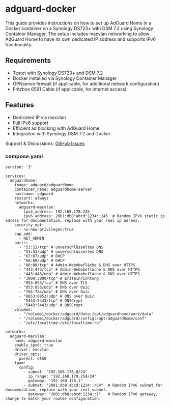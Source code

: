 # adguard-docker

This guide provides instructions on how to set up AdGuard Home in a Docker container on a Synology DS723+ with DSM 7.2 using Synology Container Manager. The setup includes macvlan networking to allow AdGuard Home to have its own dedicated IP address and supports IPv6 functionality.

## Requirements

- Testet with Synology DS723+ and DSM 7.2
- Docker installed via Synology Container Manager
- OPNsense firewall (if applicable, for additional network configuration)
- Fritzbox 6591 Cable (if applicable, for internet access)

## Features

- Dedicated IP via macvlan
- Full IPv6 support
- Efficient ad blocking with AdGuard Home
- Integration with Synology DSM 7.2 and Docker

Support & Discussions: <a href="https://github.com/riggi89/adguard-docker/issues">GitHub Issues</a>

### compose.yaml
```xaml
version: '3'

services:
  adguardhome:
    image: adguard/adguardhome
    container_name: adguardhome-server
    hostname: adguard
    restart: always
    networks:
      adguard-macvlan:
        ipv4_address: 192.168.178.245
        ipv6_address: 2001:db8:abcd:1234::245  # Random IPv6 static ip adress for documentation, replace with your real ip adress.
    security_opt:
      - no-new-privileges:true
    cap_add:
      - NET_ADMIN
    ports:
      - "53:53/tcp" # unverschlüsseltes DNS
      - "53:53/udp" # unverschlüsseltes DNS
      - "67:67/udp" # DHCP
      - "68:68/udp" # DHCP
      - "80:80/tcp" # Admin-Webobefläche & DNS over HTTPS
      - "443:443/tcp" # Admin-Webobefläche & DNS over HTTPS
      - "443:443/udp" # Admin-Webobefläche & DNS over HTTPS
      - "3000:3000/tcp" # Ersteinrichtung
      - "853:853/tcp" # DNS over TLS
      - "853:853/udp" # DNS over Quic
      - "784:784/udp" # DNS over Quic
      - "8853:8853/udp" # DNS over Quic
      - "5443:5443/tcp" # DNSCrypt
      - "5443:5443/udp" # DNSCrypt
    volumes:
      - "/volume1/docker/adguard/data:/opt/adguardhome/work/data"
      - "/volume1/docker/adguard/config:/opt/adguardhome/conf"
      - "/etc/localtime:/etc/localtime:ro"

networks:
  adguard-macvlan:
    name: adguard-macvlan
    enable_ipv6: true
    driver: macvlan
    driver_opts:
      parent: eth0
    ipam:
      config:
        - subnet: "192.168.178.0/24"
          ip_range: "192.168.178.254/24"
          gateway: "192.168.178.1"
        - subnet: "2001:db8:abcd:1234::/64"  # Random IPv6 subnet for documentation, replace with your real subnet.
          gateway: "2001:db8:abcd:1234::1"   # Random IPv6 gateway, change to match your router configuration.
```
